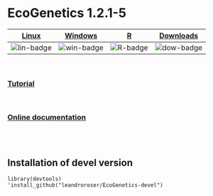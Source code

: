 # EcoGenetics 1.2.1-5


| [Linux][lin-link] | [Windows][win-link] | [R][R-link]          |[Downloads][dow-link]|
| :---------------: | :-----------------: | :-------------------:|:-------------------:|
| ![lin-badge]      | ![win-badge]        | ![R-badge]           |![dow-badge]         |


[lin-badge]: https://travis-ci.org/leandroroser/EcoGenetics-devel.svg?branch=master "Travis build status"
[lin-link]:  https://travis-ci.org/leandroroser/EcoGenetics-devel "Travis build status"
[win-badge]: https://ci.appveyor.com/api/projects/status/l6qulgqahcayidrf/branch/master?svg=true "AppVeyor build status"
[win-link]: https://ci.appveyor.com/project/leandroroser/ecogenetics-devel "AppVeyor build status"
[R-badge]: https://img.shields.io/badge/R%3E%3D-3.0-red.svg "R site"
[R-link]:  https://cran.r-project.org/web/packages/EcoGenetics/index.html "R site"
[dow-badge]: https://cranlogs.r-pkg.org/badges/EcoGenetics "Downloads"
[dow-link]:  https://cran.r-project.org/package=EcoGenetics "Downloads"


<br/>


<h3><a href=https://leandroroser.github.io/EcoGenetics-Tutorial/> Tutorial </a></h3>

<br/>

<h3><a href=https://leandroroser.github.io/EcoGenetics-documentation/> Online documentation </a></h3>

<br/>
<br/>

## Installation of devel version

```
library(devtools)
'install_github("leandroroser/EcoGenetics-devel")
```

